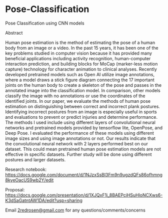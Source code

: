 # Pose-Classification
Pose Classification using CNN models

Abstract

Human pose estimation is the method of estimating the pose of a human body from an image or a video. In the past 15 years, it has been one of the key problems studied in computer vision because it has provided many beneficial applications including activity recognition, human-computer interaction prediction, and building blocks for MoCap (marker-less motion capture) technology for character animation to clinical analyses. Recently developed pretrained models such as Open AI utilize image annotations, where a model draws a stick figure diagram connecting the 17 important joints on the human body to create a skeleton of the pose and passes in the annotated image into the classification model. In comparison, other models classify the image with no annotations or use the coordinates of the identified joints. 
In our paper, we evaluate the methods of human pose estimation on distinguishing between correct and incorrect plank postures. Identifying incorrect postures from an image is especially useful in sports and evaluations to prevent or predict injuries and determine performance. 
The methods I used include using different layers of convolutional neural networks and pretrained models provided by tensorflow lite, OpenPose, and Deep Pose. I evaluated the performance of these models using different image sizes and using image annotations or not.
Our results indicate that the convolutional neural network with 2 layers performed best on our dataset. This could mean pretrained human pose estimation models are not effective in specific datasets. Further study will be done using different postures and larger datasets. 

Research notebook: https://docs.google.com/document/d/1NJzxSsBl3Fm9n9ugzdQFs86ofhmng8kyeOacUS9wb2Y/edit

Proposal: https://docs.google.com/presentation/d/1XJQxF1i_8BAEPciHSuHloNCXws6-K3dSaGatntAW1DA/edit?usp=sharing

Email 2redrosen@gmail.com for any questions/comments/concerns
